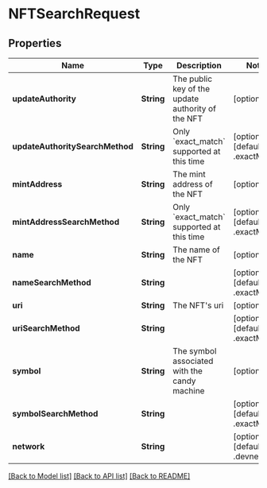 # NFTSearchRequest

## Properties
Name | Type | Description | Notes
------------ | ------------- | ------------- | -------------
**updateAuthority** | **String** | The public key of the update authority of the NFT | [optional] 
**updateAuthoritySearchMethod** | **String** | Only &#x60;exact_match&#x60; supported at this time | [optional] [default to .exactMatch]
**mintAddress** | **String** | The mint address of the NFT | [optional] 
**mintAddressSearchMethod** | **String** | Only &#x60;exact_match&#x60; supported at this time | [optional] [default to .exactMatch]
**name** | **String** | The name of the NFT | [optional] 
**nameSearchMethod** | **String** |  | [optional] [default to .exactMatch]
**uri** | **String** | The NFT&#39;s uri | [optional] 
**uriSearchMethod** | **String** |  | [optional] [default to .exactMatch]
**symbol** | **String** | The symbol associated with the candy machine | [optional] 
**symbolSearchMethod** | **String** |  | [optional] [default to .exactMatch]
**network** | **String** |  | [optional] [default to .devnet]

[[Back to Model list]](../README.md#documentation-for-models) [[Back to API list]](../README.md#documentation-for-api-endpoints) [[Back to README]](../README.md)


